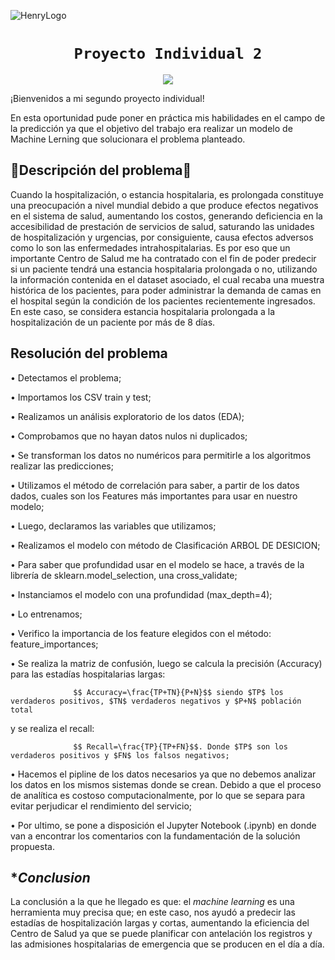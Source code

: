 ![HenryLogo](https://d31uz8lwfmyn8g.cloudfront.net/Assets/logo-henry-white-lg.png)


# <h1 align="center">**`Proyecto Individual 2`**

<p align="center">
<img src="https://www.ibm.com/blogs/client-voices/wp-content/uploads/2019/09/Glinnt.jpg"   
>
</p>


¡Bienvenidos a mi segundo proyecto individual!
  
En esta oportunidad pude poner en práctica mis habilidades en el campo de la predicción ya que el objetivo del trabajo era realizar un modelo de Machine Lerning que solucionara el problema planteado.



## 🏥**Descripción del problema**🏥

Cuando la hospitalización, o estancia hospitalaria, es prolongada constituye una preocupación a nivel mundial debido a que produce efectos negativos en el sistema de salud, aumentando los costos, generando deficiencia en la accesibilidad de prestación de servicios de salud, saturando las unidades de hospitalización y urgencias, por consiguiente, causa efectos adversos como lo son las enfermedades intrahospitalarias.
Es por eso que un importante Centro de Salud me ha contratado con el fin de poder predecir si un paciente tendrá una estancia hospitalaria prolongada o no, utilizando la información contenida en el dataset asociado, el cual recaba una muestra histórica de los pacientes, para poder administrar la demanda de camas en el hospital según la condición de los pacientes recientemente ingresados. En este caso, se considera estancia hospitalaria prolongada a la hospitalización de un paciente por más de 8 días.


## **Resolución del problema**

• Detectamos el problema;
  
•	Importamos los CSV train y test;
  
•	Realizamos un análisis exploratorio de los datos (EDA);
  
•	Comprobamos que no hayan datos nulos ni duplicados;
  
•	Se transforman los datos no numéricos para permitirle a los algoritmos realizar las predicciones;
  
• Utilizamos el método de correlación para saber, a partir de los datos dados, cuales son los Features más importantes para usar en nuestro modelo;
  
• Luego, declaramos las variables que utilizamos;
  
•	Realizamos el modelo con método de Clasificación ARBOL DE DESICION;
  
• Para saber que profundidad usar en el modelo se hace, a través de la librería de sklearn.model_selection, una cross_validate;
  
• Instanciamos el modelo con una profundidad (max_depth=4);
  
•	Lo entrenamos;
  
• Verifico la importancia de los feature elegidos con el método: feature_importances;
  
• Se realiza la matriz de confusión, luego se calcula la precisión (Accuracy) para las estadías hospitalarias largas:

                  $$ Accuracy=\frac{TP+TN}{P+N}$$ siendo $TP$ los verdaderos positivos, $TN$ verdaderos negativos y $P+N$ población total 
  
  y se realiza el recall:
  
                  $$ Recall=\frac{TP}{TP+FN}$$. Donde $TP$ son los verdaderos positivos y $FN$ los falsos negativos;
  
•	Hacemos el pipline de los datos necesarios ya que no debemos analizar los datos en los mismos sistemas donde se crean. Debido a que el proceso de analítica es  costoso computacionalmente, por lo que se separa para evitar perjudicar el rendimiento del servicio;
  
•	Por ultimo, se pone a disposición el Jupyter Notebook (.ipynb) en donde van a encontrar los comentarios con la fundamentación de la solución propuesta.

## **Conclusion*

La conclusión a la que he llegado es que: el *machine learning* es una herramienta  muy precisa que; en este caso, nos ayudó a predecir las estadías de hospitalización largas y cortas, aumentando la eficiencia del Centro de Salud ya que se puede planificar con antelación los registros y las admisiones hospitalarias de emergencia que se producen en el día a día.  
  








